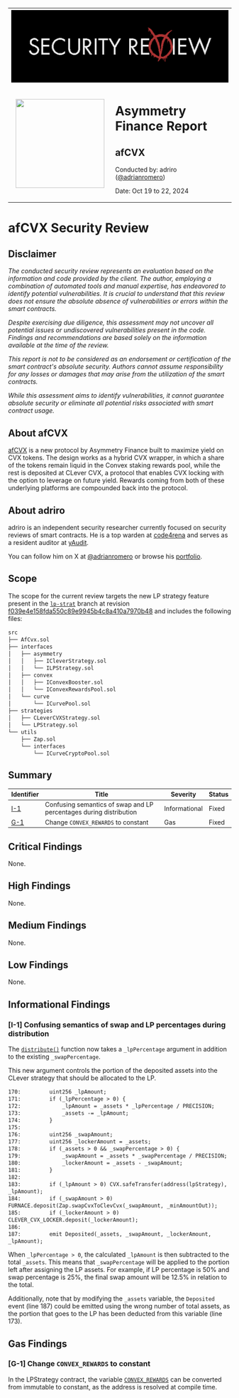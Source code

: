 <table>
    <tr>
        <th colspan="2">
            <img src="https://raw.githubusercontent.com/romeroadrian/audits/main/images/banner.png" width="800"/>
        </th>
    </tr>
    <tr>
        <td align="center"><img src="https://www.asymmetry.finance/images/afcvx/afcvx_btn1.svg" width="200" height="200" align="center"/></td>
        <td>
            <h1>Asymmetry Finance Report</h1>
            <h2>afCVX</h2>
            <p>Conducted by: adriro (<a href="https://twitter.com/adrianromero">@adrianromero</a>)</p>
            <p>Date: Oct 19 to 22, 2024</p>
        </td>
    </tr>
</table>

# afCVX Security Review

## Disclaimer

_The conducted security review represents an evaluation based on the information and code provided by the client. The author, employing a combination of automated tools and manual expertise, has endeavored to identify potential vulnerabilities. It is crucial to understand that this review does not ensure the absolute absence of vulnerabilities or errors within the smart contracts._

_Despite exercising due diligence, this assessment may not uncover all potential issues or undiscovered vulnerabilities present in the code. Findings and recommendations are based solely on the information available at the time of the review._

_This report is not to be considered as an endorsement or certification of the smart contract's absolute security. Authors cannot assume responsibility for any losses or damages that may arise from the utilization of the smart contracts._

_While this assessment aims to identify vulnerabilities, it cannot guarantee absolute security or eliminate all potential risks associated with smart contract usage._

## About afCVX

[afCVX](https://medium.com/@asymmetryfin/introducing-afcvx-fb744bd24d85) is a new protocol by Asymmetry Finance built to maximize yield on CVX tokens. The design works as a hybrid CVX wrapper, in which a share of the tokens remain liquid in the Convex staking rewards pool, while the rest is deposited at CLever CVX, a protocol that enables CVX locking with the option to leverage on future yield. Rewards coming from both of these underlying platforms are compounded back into the protocol.

## About adriro

adriro is an independent security researcher currently focused on security reviews of smart contracts. He is a top warden at [code4rena](https://code4rena.com/) and serves as a resident auditor at [yAudit](https://yaudit.dev/).

You can follow him on X at [@adrianromero](https://x.com/adrianromero) or browse his [portfolio](https://github.com/romeroadrian/audits).

## Scope

The scope for the current review targets the new LP strategy feature present in the [`lp-strat`](https://github.com/asymmetryfinance/afCVX/pull/12) branch  at revision [f039e4e158fda550c89e9945b4c8a410a7970b48](https://github.com/asymmetryfinance/afCVX/tree/f039e4e158fda550c89e9945b4c8a410a7970b48) and includes the following files:

```
src
├── AfCvx.sol
├── interfaces
│   ├── asymmetry
│   │   ├── ICleverStrategy.sol
│   │   └── ILPStrategy.sol
│   ├── convex
│   │   ├── IConvexBooster.sol
│   │   └── IConvexRewardsPool.sol
│   └── curve
│       └── ICurvePool.sol
├── strategies
│   ├── CLeverCVXStrategy.sol
│   └── LPStrategy.sol
└── utils
    ├── Zap.sol
    └── interfaces
        └── ICurveCryptoPool.sol
```

## Summary

| Identifier | Title | Severity | Status |
| ---------- | ----- | ---------| ------ |
| [I-1](#i-1-confusing-semantics-of-swap-and-lp-percentages-during-distribution) | Confusing semantics of swap and LP percentages during distribution | Informational | Fixed |
| [G-1](#g-1-change-convex-rewards-to-constant) | Change `CONVEX_REWARDS` to constant | Gas | Fixed |

## Critical Findings

None.

## High Findings

None.

## Medium Findings

None.

## Low Findings

None.

## Informational Findings

### <a name="I-1"></a>[I-1] Confusing semantics of swap and LP percentages during distribution

The [`distribute()`](https://github.com/asymmetryfinance/afCVX/blob/f039e4e158fda550c89e9945b4c8a410a7970b48/src/AfCvx.sol#L267) function now takes a `_lpPercentage` argument in addition to the existing `_swapPercentage`.

This new argument controls the portion of the deposited assets into the CLever strategy that should be allocated to the LP. 

```solidity
170:         uint256 _lpAmount;
171:         if (_lpPercentage > 0) {
172:             _lpAmount = _assets * _lpPercentage / PRECISION;
173:             _assets -= _lpAmount;
174:         }
175: 
176:         uint256 _swapAmount;
177:         uint256 _lockerAmount = _assets;
178:         if (_assets > 0 && _swapPercentage > 0) {
179:             _swapAmount = _assets * _swapPercentage / PRECISION;
180:             _lockerAmount = _assets - _swapAmount;
181:         }
182: 
183:         if (_lpAmount > 0) CVX.safeTransfer(address(lpStrategy), _lpAmount);
184:         if (_swapAmount > 0) FURNACE.deposit(Zap.swapCvxToClevCvx(_swapAmount, _minAmountOut));
185:         if (_lockerAmount > 0) CLEVER_CVX_LOCKER.deposit(_lockerAmount);
186: 
187:         emit Deposited(_assets, _swapAmount, _lockerAmount, _lpAmount);
```

When `_lpPercentage > 0`, the calculated `_lpAmount` is then subtracted to the total `_assets`. This means that `_swapPercentage` will be applied to the portion left after assigning the LP assets. For example, if LP percentage is 50% and swap percentage is 25%, the final swap amount will be 12.5% in relation to the total.

Additionally, note that by modifying the `_assets` variable, the `Deposited` event (line 187) could be emitted using the wrong number of total assets, as the portion that goes to the LP has been deducted from this variable (line 173).

## Gas Findings

### <a name="G-1"></a>[G-1] Change `CONVEX_REWARDS` to constant

In the LPStrategy contract, the variable [`CONVEX_REWARDS`](https://github.com/asymmetryfinance/afCVX/blob/f039e4e158fda550c89e9945b4c8a410a7970b48/src/strategies/LPStrategy.sol#L34) can be converted from immutable to constant, as the address is resolved at compile time.
